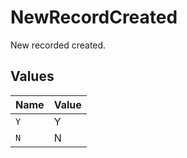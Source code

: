 # NewRecordCreated

New recorded created.


## Values

| Name  | Value |
| ----- | ----- |
| `Y`   | Y     |
| `N`   | N     |